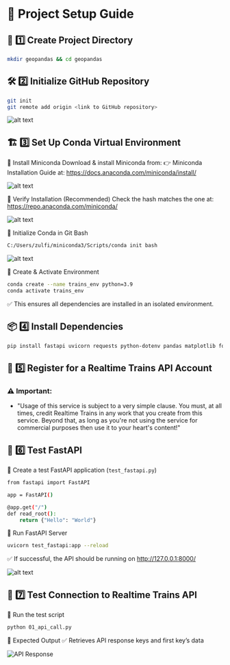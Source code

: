 # 🚄 Project Setup Guide  

## 📂 1️⃣ Create Project Directory  

```bash
mkdir geopandas && cd geopandas
```
## 🛠 2️⃣ Initialize GitHub Repository  
```bash 
git init
git remote add origin <link to GitHub repository>
```

![alt text](images/project_setup/image.png)

## 🏗 3️⃣ Set Up Conda Virtual Environment

🔹 Install Miniconda
Download & install Miniconda from:
👉 Miniconda Installation Guide at: https://docs.anaconda.com/miniconda/install/

![alt text](images/project_setup/image-1.png)

🔹 Verify Installation (Recommended)
Check the hash matches the one at: https://repo.anaconda.com/miniconda/ 

![alt text](images/project_setup/image-2.png)

🔹 Initialize Conda in Git Bash
```bash 
C:/Users/zulfi/miniconda3/Scripts/conda init bash
```

![alt text](images/project_setup/image-3.png)

🔹 Create & Activate Environment
```bash
conda create --name trains_env python=3.9 
conda activate trains_env
```
✅ This ensures all dependencies are installed in an isolated environment.

## 📦 4️⃣ Install Dependencies

```bash 
pip install fastapi uvicorn requests python-dotenv pandas matplotlib folium geopandas
```

## 🔑 5️⃣ Register for a Realtime Trains API Account

### ⚠ Important: 
- "Usage of this service is subject to a very simple clause. You must, at all times, credit Realtime Trains in any work that you create from this service. Beyond that, as long as you're not using the service for commercial purposes then use it to your heart's content!"

## 🚀 6️⃣ Test FastAPI
🔹 Create a test FastAPI application (`test_fastapi.py`)

```bash
from fastapi import FastAPI

app = FastAPI()

@app.get("/")
def read_root():
    return {"Hello": "World"}
```    
🔹 Run FastAPI Server

```bash
uvicorn test_fastapi:app --reload
```
✅ If successful, the API should be running on http://127.0.0.1:8000/

![alt text](images/project_setup/image-5.png)

## 🔄 7️⃣ Test Connection to Realtime Trains API
🔹 Run the test script
```bash
python 01_api_call.py
```

🔹 Expected Output
✅ Retrieves API response keys and first key’s data

![API Response](images/project_setup/api_call.png)

